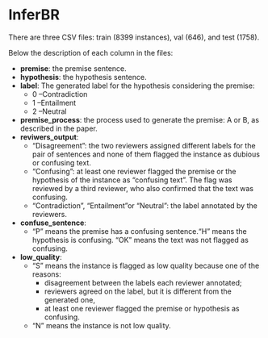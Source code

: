 # InferBR

There are three CSV files: train (8399 instances), val (646), and test (1758). 

Below the description of each column in the files:

* **premise**:	the premise sentence.
* **hypothesis**:	the hypothesis sentence. 
* **label**:	The generated label for the hypothesis considering the premise: 
  * 0 –Contradiction
  * 1 –Entailment
  * 2 –Neutral
* **premise_process**: the process used to generate the premise: A or B, as described in the paper.
* **reviwers_output**: 	
  * “Disagreement”: the two reviewers assigned different labels for the pair of sentences and none of them flagged the instance as dubious or confusing text.
  * “Confusing”: at least one reviewer flagged the premise or the hypothesis of the instance as “confusing text”. The flag was reviewed by a third reviewer, who also confirmed that the text was confusing.
  * “Contradiction”, “Entailment”or “Neutral”: the label annotated by the reviewers.
* **confuse_sentence**: 	
  * “P” means the premise has a confusing sentence.“H” means the hypothesis is confusing. “OK” means the text was not flagged as confusing.
* **low_quality**:	
  * “S” means the instance is flagged as low quality because one of the reasons:
    * disagreement between the labels each reviewer annotated;
    * reviewers agreed on the label, but it is different from the generated one,
    * at least one reviewer flagged the premise or hypothesis as confusing.
  * “N” means the instance is not low quality.

